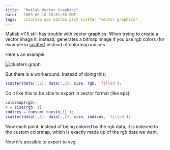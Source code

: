 ```yaml
---
title:  "Matlab Vector Graphics"
date:   2009-06-10 18:01:00 GMT
tags:   colormap eps matlab plot scatter "vector graphics"
---
```

Matlab v7.5 still has trouble with vector graphics. When trying to create a vector image it, instead, generates a bitmap image if you use rgb colors (for example in [scatter](https://mathworks.com/help/matlab/ref/scatter.html)) instead of colormap indices.

Here's an example:

![clusters graph](http://4.bp.blogspot.com/_4hHqfZFIq3A/SjNx76zD8eI/AAAAAAAAAAM/6ms_PzFZMuo/s320/clusters.png)

But there is a workaround. Instead of doing this:

```matlab
scatter(data(:,1), data(:,2), size, rgb, 'filled');
```

Do it like this to be able to export in vector format (like eps):

```matlab
colormap(rgb);
n = size(rgb, 1);
indices = cumsum( ones(n,1) );
scatter(data(:,1), data(:,2), size, indices, 'filled');
```

Now each point, instead of being colored by the rgb data, it is indexed to the custom colormap, which is exactly made up of the rgb data we want.

Now it's possible to export to svg.
